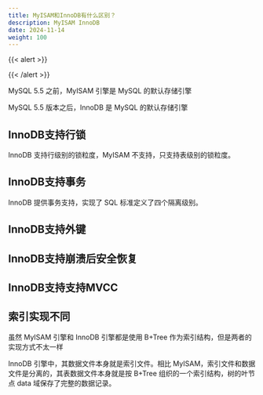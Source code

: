 ```yaml
---
title: MyISAM和InnoDB有什么区别？
description: MyISAM InnoDB
date: 2024-11-14
weight: 100
---
```


{{< alert >}}


{{< /alert >}}




MySQL 5.5 之前，MyISAM 引擎是 MySQL 的默认存储引擎

MySQL 5.5 版本之后，InnoDB 是 MySQL 的默认存储引擎





## InnoDB支持行锁

InnoDB 支持行级别的锁粒度，MyISAM 不支持，只支持表级别的锁粒度。


## InnoDB支持事务

InnoDB 提供事务支持，实现了 SQL 标准定义了四个隔离级别。

## InnoDB支持外键





## InnoDB支持崩溃后安全恢复




## InnoDB支持支持MVCC




## 索引实现不同

虽然 MyISAM 引擎和 InnoDB 引擎都是使用 B+Tree 作为索引结构，但是两者的实现方式不太一样

InnoDB 引擎中，其数据文件本身就是索引文件。相比 MyISAM，索引文件和数据文件是分离的，其表数据文件本身就是按 B+Tree 组织的一个索引结构，树的叶节点 data 域保存了完整的数据记录。



